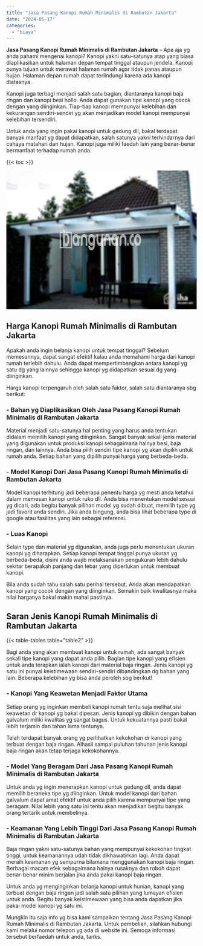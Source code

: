 ```yaml
---
title: "Jasa Pasang Kanopi Rumah Minimalis di Rambutan Jakarta"
date: "2024-05-17"
categories: 
  - "biaya"
---
```


**Jasa Pasang Kanopi Rumah Minimalis di Rambutan Jakarta** – Apa aja yg anda pahami mengenai kanopi? Kanopi yakni satu-satunya atap yang biasa diaplikasikan untuk halaman depan tempat tinggal ataupun jendela. Kanopi punya tujuan untuk merawat halaman rumah agar tidak panas ataupun hujan. Halaman depan rumah dapat terlindungi karena ada kanopi diatasnya.

Kanopi juga terbagi menjadi salah satu bagian, diantaranya kanopi baja ringan dan kanopi besi hollo. Anda dapat gunakan tipe kanopi yang cocok dengan yang diinginkan. Tiap-tiap kanopi mempunyai kelebihan dan kekurangan sendiri-sendiri yg akan menjadikan model kanopi mempunyai kelebihan tersendiri.

Untuk anda yang ingin pakai kanopi untuk gedung dll, bakal terdapat banyak manfaat yg dapat didapatkan, salah satunya yakni terhindarnya dari cahaya matahari dan hujan. Kanopi juga miliki faedah lain yang benar-benar bermanfaat terhadap rumah anda.

{{< toc >}}

![Jasa Pasang Kanopi Rumah Minimalis di Rambutan Jakarta](/images/harga-kanopi-minimalis-36.png)

## Harga Kanopi Rumah Minimalis di Rambutan Jakarta

Apakah anda ingin belanja kanopi untuk tempat tinggal? Sebelum memesannya, dapat sangat efektif kalau anda memahami harga dari kanopi rumah terlebih dahulu. Anda dapat mempertimbangkan antara kanopi yg satu dg yang lainnya sehingga kanopi yg didapatkan sesuai dg yang diinginkan.

Harga kanopi terpengaruh oleh salah satu faktor, salah satu diantaranya sbg berikut:

### \- Bahan yg Diaplikasikan Oleh Jasa Pasang Kanopi Rumah Minimalis di Rambutan Jakarta

Material menjadi satu-satunya hal penting yang harus anda tentukan didalam memilih kanopi yang diinginkan. Sangat banyak sekali jenis material yang digunakan untuk produksi kanopi sebagaimana halnya besi, baja ringan, dan lainnya. Anda bisa pilih sendiri tipe kanopi yg akan dipilih untuk rumah anda. Setiap bahan yang dipilih punyai harga yang berbeda-beda.

### \- Model Kanopi Dari Jasa Pasang Kanopi Rumah Minimalis di Rambutan Jakarta

Model kanopi terhitung jadi beberapa penentu harga yg mesti anda ketahui dalam memesan kanopi untuk ruko dll. Anda bisa menentukan model sesuai yg dicari, ada begitu banyak pilihan model yg sudah dibuat, memilih type yg jadi favorit anda sendiri. Jika anda bingung, anda bisa lihat beberapa type di google atau fasilitas yang lain sebagai referensi.

### \- Luas Kanopi

Selain type dan material yg digunakan, anda juga perlu menentukan ukuran kanopi yg diharapkan. Setiap kanopi tempat tinggal punya ukuran yg berbeda-beda, disini anda wajib melaksanakan pengukuran lebih dahulu sekitar berapakah panjang dan lebar yang diperlukan untuk membuat kanopi.

Bila anda sudah tahu salah satu perihal tersebut. Anda akan mendapatkan kanopi yang cocok dengan yang diinginkan. Semakin baik kwalitasnya maka nilai harganya bakal makin mahal pastinya.

## Saran Jenis Kanopi Rumah Minimalis di Rambutan Jakarta

{{< table-tables table="table2" >}}

Bagi anda yang akan membuat kanopi untuk rumah, ada sangat banyak sekali tipe kanopi yang dapat anda pilih. Bagian tipe kanopi yang efisien untuk anda terapkan ialah kanopi dari material baja ringan. Jenis kanopi yg satu ini punyai keistimewaan sendiri-sendiri dibandingkan dg bahan yang lain. Beberapa kelebihan yg bisa anda peroleh sbg berikut!

### \- Kanopi Yang Keawetan Menjadi Faktor Utama

Setiap orang yg inginkan membeli kanopi rumah tentu saja melihat sisi keawetan dr kanopi yg bakal dipesan. Jenis kanopi yg dibikin dengan bahan galvalum miliki kwalitas yg sangat bagus. Untuk kekuatannya pasti bakal lebih terjamin dan tahan lama tentunya.

Telah terdapat banyak orang yg perlihatkan kekokohan dr kanopi yang terbuat dengan baja ringan. Alhasil sampai puluhan tahunan jenis kanopi baja ringan akan tetap terjaga kekokohannya.

### \- Model Yang Beragam Dari Jasa Pasang Kanopi Rumah Minimalis di Rambutan Jakarta

Untuk anda yg ingin menerapkan kanopi untuk gedung dll, anda dapat memilih beraneka tipe yg diinginkan. Untuk model kanopi dari bahan galvalum dapat amat efektif untuk anda pilih karena mempunyai tipe yang beragam. Nilai lebih yang satu ini tentu akan menjadikan begitu banyak orang tertarik untuk membelinya.

### \- Keamanan Yang Lebih Tinggi Dari Jasa Pasang Kanopi Rumah Minimalis di Rambutan Jakarta

Baja ringan yakni satu-satunya bahan yang mempunyai kekokohan tingkat tinggi, untuk keamanannya udah tidak dikhawatirkan lagi. Anda dapat meraih keamanan yg sempurna bilamana menggunakan kanopi baja ringan. Berbagai macam efek sebagaimana halnya rusaknya dan roboh dapat benar-benar minim berjalan jika anda pakai kanopi baja ringan.

Untuk anda yg menginginkan belanja kanopi untuk hunian, kanopi yang terbuat dengan baja ringan jadi salah satu pilihan yang lumayan efisien untuk anda. Begitu banyak keistimewaan yang bisa anda dapatkan jika pakai model kanopi yg satu ini.

Mungkin itu saja info yg bisa kami sampaikan tentang Jasa Pasang Kanopi Rumah Minimalis di Rambutan Jakarta. Untuk pembelian, silahkan hubungi kami melalui nomor telepon yg ada di website ini. Semoga informasi tersebut berfaedah untuk anda, tanks.
